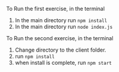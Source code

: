 To Run the first exercise, in the terminal
1) In the main directory run `npm install`
2) In the main directory run `node index.js`

To Run the second exercise, in the terminal
1) Change directory to the client folder.
2) run `npm install`
3) when install is complete, run `npm start`